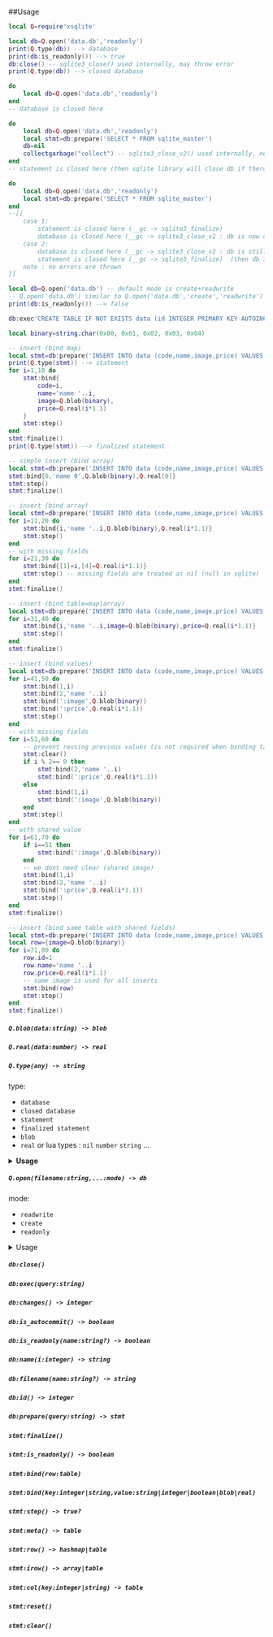 

##Usage
```lua
local Q=require'xsqlite'
```

```lua
local db=Q.open('data.db','readonly')
print(Q.type(db)) --> database
print(db:is_readonly()) --> true
db:close() -- sqlite3_close() used internally, may throw error 
print(Q.type(db)) --> closed database
```

```lua
do
    local db=Q.open('data.db','readonly')
end
-- database is closed here
```

```lua
do
    local db=Q.open('data.db','readonly')
    local stmt=db:prepare('SELECT * FROM sqlite_master')
    db=nil
    collectgarbage("collect") -- sqlite3_close_v2() used internally, no errors are thrown
end
-- statement is closed here (then sqlite library will close db if there is no more non-finalized stmts)
```


```lua
do
    local db=Q.open('data.db','readonly')
    local stmt=db:prepare('SELECT * FROM sqlite_master')
end
--[[
    case 1:
        statement is closed here (__gc -> sqlite3_finalize)     
        database is closed here (__gc -> sqlite3_close_v2 : db is now closed because there is no more non-finalized stmts )
    case 2:
        database is closed here (__gc -> sqlite3_close_v2 : db is still open but once all stmts get finalized,sqlite library will close db )
        statement is closed here (__gc -> sqlite3_finalize)  (then db is closed too)
    note : no errors are thrown
]]
```


```lua
local db=Q.open('data.db') -- default mode is create+readwrite 
-- Q.open('data.db') similar to Q.open('data.db','create','readwrite')
print(db:is_readonly()) --> false

db:exec'CREATE TABLE IF NOT EXISTS data (id INTEGER PRIMARY KEY AUTOINCREMENT,code INTEGER,name TEXT,image BLOB,price REAL);'
```
```lua
local binary=string.char(0x00, 0x01, 0x02, 0x03, 0x04) 

-- insert (bind map) 
local stmt=db:prepare('INSERT INTO data (code,name,image,price) VALUES (:code,:name,:image,:price);')
print(Q.type(stmt)) --> statement
for i=1,10 do 
    stmt:bind{
        code=i,
        name='name '..i,
        image=Q.blob(binary),
        price=Q.real(i*1.1)
    }
    stmt:step() 
end
stmt:finalize() 
print(Q.type(stmt)) --> finalized statement
```
```lua
-- simple insert (bind array)
local stmt=db:prepare('INSERT INTO data (code,name,image,price) VALUES (?,?,?,?);')
stmt:bind{0,'name 0',Q.blob(binary),Q.real(0)}
stmt:step() 
stmt:finalize() 
```

```lua
-- insert (bind array)
local stmt=db:prepare('INSERT INTO data (code,name,image,price) VALUES (?,?,?,?);')
for i=11,20 do 
    stmt:bind{i,'name '..i,Q.blob(binary),Q.real(i*1.1)}
    stmt:step() 
end
-- with missing fields  
for i=21,30 do 
    stmt:bind{[1]=i,[4]=Q.real(i*1.1)}
    stmt:step() -- missing fields are treated as nil (null in sqlite)
end
stmt:finalize() 
```

```lua
-- insert (bind table=map|array) 
local stmt=db:prepare('INSERT INTO data (code,name,image,price) VALUES (?,?,:image,:price);')
for i=31,40 do 
    stmt:bind{i,'name '..i,image=Q.blob(binary),price=Q.real(i*1.1)}
    stmt:step() 
end
stmt:finalize() 
```

```lua
-- insert (bind values)
local stmt=db:prepare('INSERT INTO data (code,name,image,price) VALUES (?,?,:image,:price);')
for i=41,50 do 
    stmt:bind(1,i)
    stmt:bind(2,'name '..i)
    stmt:bind(':image',Q.blob(binary))
    stmt:bind(':price',Q.real(i*1.1))
    stmt:step() 
end
-- with missing fields  
for i=51,60 do 
    -- prevent reusing previous values (is not required when binding table) 
    stmt:clear() 
    if i % 2== 0 then
        stmt:bind(2,'name '..i)
        stmt:bind(':price',Q.real(i*1.1))
    else
        stmt:bind(1,i)
        stmt:bind(':image',Q.blob(binary))
    end
    stmt:step() 
end
-- with shared value
for i=61,70 do 
    if i==51 then
        stmt:bind(':image',Q.blob(binary))
    end
    -- we dont need clear (shared image)
    stmt:bind(1,i)
    stmt:bind(2,'name '..i)
    stmt:bind(':price',Q.real(i*1.1))
    stmt:step() 
end
stmt:finalize() 
```

```lua
-- insert (bind same table with shared fields)
local stmt=db:prepare('INSERT INTO data (code,name,image,price) VALUES (:code,:name,:image,:price);')
local row={image=Q.blob(binary)}
for i=71,80 do 
    row.id=1
    row.name='name '..i
    row.price=Q.real(i*1.1)
    -- same image is used for all inserts
    stmt:bind(row)
    stmt:step() 
end
stmt:finalize() 
```


##### `Q.blob(data:string) -> blob`
##### `Q.real(data:number) -> real`
##### `Q.type(any) -> string`
type:
- `database`
- `closed database`
- `statement`
- `finalized statement`
- `blob`
- `real`
or lua types : `nil` `number` `string` ...
<details>
<summary><b>Usage</b></summary>
<p>

```lua
local blob=Q.blob(binary)
print(Q.type(blob)) --> blob
local real=Q.blob(9.87)
print(Q.type(real)) --> real
local db=Q.open('file.db') 
print(Q.type(db)) --> database
local stmt=db:prepare('SELECT * FROM sqlite_master')
print(Q.type(stmt)) --> statement
stmt:finalize()
print(Q.type(stmt)) --> finalized statement
db:close()
print(Q.type(db)) --> closed database
```
</p>
</details>

##### `Q.open(filename:string,...:mode) -> db`
mode:
- `readwrite`
- `create`
- `readonly`
<details>
<summary>Usage</summary>
<p>

```lua
local db=Q.open('file.db','readonly') 
local db=Q.open('file.db','readwrite') -- dont create (we expect and existing database) 
local db=Q.open('file.db','readwrite','create') -- create database if not exist
```
</p>
</details>

##### `db:close()`
##### `db:exec(query:string)`
##### `db:changes() -> integer`
##### `db:is_autocommit() -> boolean`
##### `db:is_readonly(name:string?) -> boolean`
##### `db:name(i:integer) -> string`
##### `db:filename(name:string?) -> string`
##### `db:id() -> integer`
##### `db:prepare(query:string) -> stmt`
##### `stmt:finalize()`
##### `stmt:is_readonly() -> boolean`
##### `stmt:bind(row:table)`
##### `stmt:bind(key:integer|string,value:string|integer|boolean|blob|real)`
##### `stmt:step() -> true?`
##### `stmt:meta() -> table`
##### `stmt:row() -> hashmap|table`
##### `stmt:irow() -> array|table`
##### `stmt:col(key:integer|string) -> table`
##### `stmt:reset()`
##### `stmt:clear()`